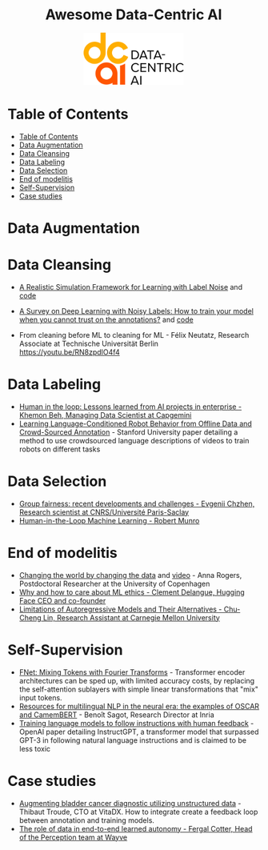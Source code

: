 <div align="center">
    <h1>Awesome Data-Centric AI</h1>
    <img src="/static/dcai-full-RGB-2400px.png" style="width: 200px;"/>
</div>

# Table of Contents

- [Table of Contents](#table-of-contents)
- [Data Augmentation](#data-augmentation)
- [Data Cleansing](#data-cleansing)
- [Data Labeling](#data-labeling)
- [Data Selection](#data-selection)
- [End of modelitis](#end-of-modelitis)
- [Self-Supervision](#self-supervision)
- [Case studies](#case-studies)

# Data Augmentation

# Data Cleansing



- [A Realistic Simulation Framework for Learning with Label Noise](https://arxiv.org/pdf/2107.11413v1.pdf) and [code](https://github.com/deepmind/deepmind-research/tree/master/noisy_label)
- [A Survey on Deep Learning with Noisy Labels: How to train your model when you cannot trust on the annotations?](https://arxiv.org/abs/2012.03061) and [code](https://github.com/filipe-research/tutorial_noisylabels)



- From cleaning before ML to cleaning for ML - Félix Neutatz, Research Associate at Technische Universität Berlin
  https://youtu.be/RN8zpdIO4f4

# Data Labeling



- [Human in the loop: Lessons learned from AI projects in enterprise - Khemon Beh, Managing Data Scientist at Capgemini](https://youtu.be/qyTC8PSPuAw)
- [Learning Language-Conditioned Robot Behavior from Offline Data and Crowd-Sourced Annotation](https://arxiv.org/abs/2109.01115) - Stanford University paper detailing a method to use crowdsourced language descriptions of videos to train robots on different tasks

# Data Selection

- [Group fairness: recent developments and challenges - Evgenii Chzhen, Research scientist at CNRS/Université Paris-Saclay](https://youtu.be/0AEzkyYVk_s)
- [Human-in-the-Loop Machine Learning - Robert Munro](https://www.amazon.fr/Human-Loop-Machine-Learning/dp/1617296740)

# End of modelitis

- [Changing the world by changing the data](https://bit.ly/3HoNDXJ) and [video](https://youtu.be/rh7eV8KZEZ4) - Anna Rogers, Postdoctoral Researcher at the University of Copenhagen
- [Why and how to care about ML ethics - Clement Delangue, Hugging Face CEO and co-founder](https://youtu.be/ZflLClLnnLw)
- [Limitations of Autoregressive Models and Their Alternatives - Chu-Cheng Lin, Research Assistant at Carnegie Mellon University](https://youtu.be/SCanHYvPRvY)

# Self-Supervision

- [FNet: Mixing Tokens with Fourier Transforms](https://arxiv.org/abs/2105.03824) - Transformer encoder architectures can be sped up, with limited accuracy costs, by replacing the self-attention sublayers with simple linear transformations that "mix" input tokens.
- [Resources for multilingual NLP in the neural era: the examples of OSCAR and CamemBERT](https://youtu.be/5T-TxQqAYJo) - Benoît Sagot, Research Director at Inria
- [Training language models to follow instructions with human feedback](https://cdn.openai.com/papers/Training_language_models_to_follow_instructions_with_human_feedback.pdf) - OpenAI paper detailing InstructGPT, a transformer model that surpassed GPT-3 in following natural language instructions and is claimed to be less toxic

# Case studies

- [Augmenting bladder cancer diagnostic utilizing unstructured data](https://youtu.be/1SlO5UdYL28) - Thibaut Troude, CTO at VitaDX. How to integrate create a feedback loop between annotation and training models.
- [The role of data in end-to-end learned autonomy - Fergal Cotter, Head of the Perception team at Wayve](https://youtu.be/0Dt0lHLaAX0)

